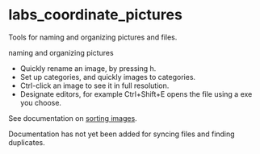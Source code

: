 # labs_coordinate_pictures
Tools for naming and organizing pictures and files.

naming and organizing pictures

* Quickly rename an image, by pressing h.
* Set up categories, and quickly images to categories.
* Ctrl-click an image to see it in full resolution.
* Designate editors, for example Ctrl+Shift+E opens the file using a exe you choose.


See documentation on [sorting images](SortingImages.md).

Documentation has not yet been added for syncing files and finding duplicates.
